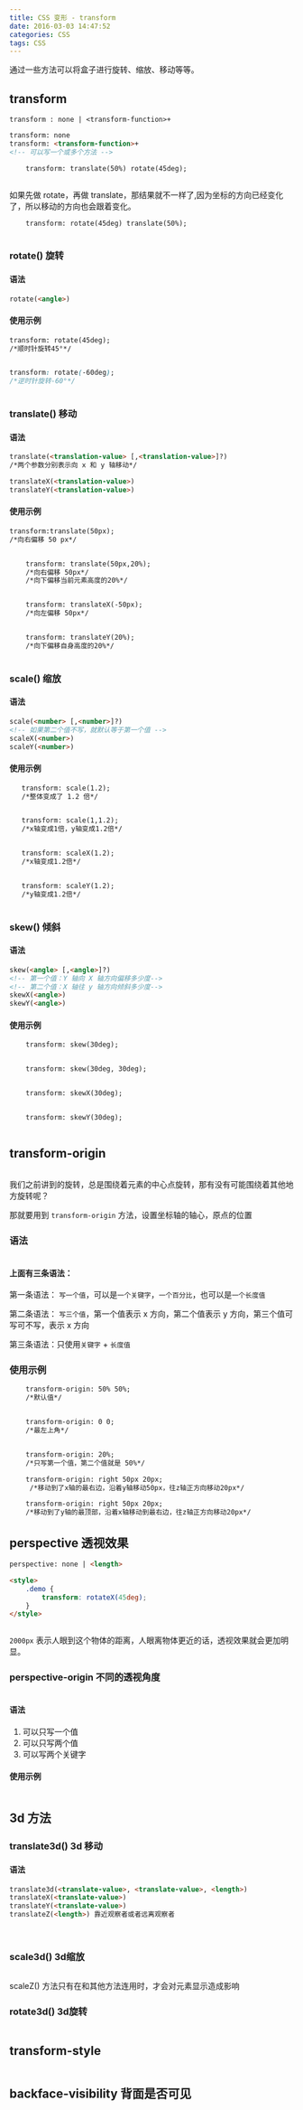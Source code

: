 ```yaml
---
title: CSS 变形 - transform
date: 2016-03-03 14:47:52
categories: CSS
tags: CSS
---
```

通过一些方法可以将盒子进行旋转、缩放、移动等等。

## transform

``` transform 语法
transform : none | <transform-function>+
```

```html
transform: none
transform: <transform-function>+
<!-- 可以写一个或多个方法 -->
```

```html
    transform: translate(50%) rotate(45deg);
```

<!-- more -->

<img src="15.jpg" alt="">

如果先做 rotate，再做 translate，那结果就不一样了,因为坐标的方向已经变化了，所以移动的方向也会跟着变化。

```html
    transform: rotate(45deg) translate(50%);
```

<img src="16.jpg" alt="">

### rotate() 旋转

#### 语法

```html
rotate(<angle>)
```

#### 使用示例

```html
transform: rotate(45deg);
/*顺时针旋转45°*/
```

<img src="1.jpg" alt="">

```css
transform: rotate(-60deg);
/*逆时针旋转-60°*/
```

<img src="2.jpg" alt="">

### translate() 移动

#### 语法

```html
translate(<translation-value> [,<translation-value>]?)
/*两个参数分别表示向 x 和 y 轴移动*/
```

```html
translateX(<translation-value>)
translateY(<translation-value>)
```

#### 使用示例

```html
transform:translate(50px);
/*向右偏移 50 px*/
```

<img src="3.jpg" alt="">

```html
    transform: translate(50px,20%);
    /*向右偏移 50px*/
    /*向下偏移当前元素高度的20%*/
```

<img src="4.jpg" alt="">

```html
    transform: translateX(-50px);
    /*向左偏移 50px*/
```

<img src="5.jpg" alt="">

```html
    transform: translateY(20%);
    /*向下偏移自身高度的20%*/
```

<img src="6.jpg" alt="">

### scale() 缩放

#### 语法

```html
scale(<number> [,<number>]?)
<!-- 如果第二个值不写，就默认等于第一个值 -->
scaleX(<number>)
scaleY(<number>)
```

#### 使用示例

```html
   transform: scale(1.2); 
   /*整体变成了 1.2 倍*/
```

<img src="7.jpg" alt="">

```html
   transform: scale(1,1.2); 
   /*x轴变成1倍，y轴变成1.2倍*/
```

<img src="8.jpg" alt="">

```html
   transform: scaleX(1.2); 
   /*x轴变成1.2倍*/
```

<img src="9.jpg" alt="">

```html
   transform: scaleY(1.2); 
   /*y轴变成1.2倍*/
```

<img src="10.jpg" alt="">

### skew() 倾斜

#### 语法

```html
skew(<angle> [,<angle>]?)  
<!-- 第一个值：Y 轴向 X 轴方向偏移多少度-->
<!-- 第二个值：X 轴往 y 轴方向倾斜多少度-->
skewX(<angle>)
skewY(<angle>)
```

#### 使用示例

```html
    transform: skew(30deg);
```

<img src="11.jpg" alt="">

```html
    transform: skew(30deg, 30deg);
```

<img src="12.jpg" alt="">

```html
    transform: skewX(30deg);
```

<img src="13.jpg" alt="">

```html
    transform: skewY(30deg);
```

<img src="14.jpg" alt="">



## transform-origin

<img src="18.jpg" alt="">

我们之前讲到的旋转，总是围绕着元素的中心点旋转，那有没有可能围绕着其他地方旋转呢？

那就要用到 `transform-origin` 方法，设置坐标轴的轴心，原点的位置

### 语法

<img src="17.jpg" alt="">

#### 上面有三条语法：

第一条语法： `写一个值`，可以是`一个关键字`，`一个百分比`，也可以是`一个长度值`

第二条语法： `写三个值`，第一个值表示 x 方向，第二个值表示 y 方向，第三个值可写可不写，表示 x 方向

第三条语法：只使用`关键字` + `长度值`

### 使用示例

```html
    transform-origin: 50% 50%;
    /*默认值*/
```

<img src="19.jpg" alt="">

```html
    transform-origin: 0 0;
    /*最左上角*/
```

<img src="20.jpg" alt="">

```html
    transform-origin: 20%;
    /*只写第一个值，第二个值就是 50%*/

    transform-origin: right 50px 20px;  
     /*移动到了x轴的最右边，沿着y轴移动50px，往z轴正方向移动20px*/

    transform-origin: right 50px 20px;  
    /*移动到了y轴的最顶部，沿着x轴移动到最右边，往z轴正方向移动20px*/
```

## perspective 透视效果

```html
perspective: none | <length>
```


```html
<style>
    .demo {
        transform: rotateX(45deg);
    }    
</style>
```

<img src="21.jpg" alt="">

`2000px` 表示人眼到这个物体的距离，人眼离物体更近的话，透视效果就会更加明显。

### perspective-origin 不同的透视角度

<img src="22.jpg" alt="">

#### 语法

1. 可以只写一个值
2. 可以只写两个值
3. 可以写两个关键字

#### 使用示例

<img src="23.jpg" alt="">

## 3d 方法

### translate3d() 3d 移动

#### 语法

```html
translate3d(<translate-value>, <translate-value>, <length>)
translateX(<translate-value>)
translateY(<translate-value>)
translateZ(<length>) 靠近观察者或者远离观察者
```

<img src="23.jpg" alt="">

<img src="24.jpg" alt="">

### scale3d() 3d缩放

<img src="25.jpg" alt="">

scaleZ() 方法只有在和其他方法连用时，才会对元素显示造成影响

### rotate3d() 3d旋转

<img src="26.jpg" alt="">

## transform-style

<img src="27.jpg" alt="">

## backface-visibility 背面是否可见

<img src="28.jpg" alt="">



























